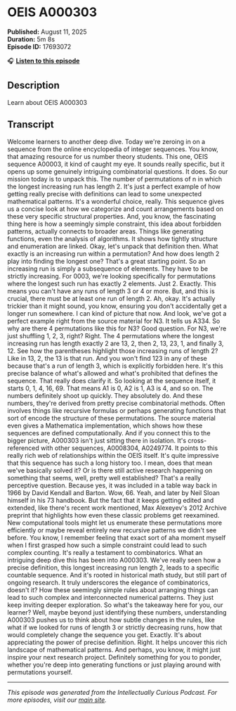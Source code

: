 # OEIS A000303

**Published:** August 11, 2025  
**Duration:** 5m 8s  
**Episode ID:** 17693072

🎧 **[Listen to this episode](https://intellectuallycurious.buzzsprout.com/2529712/episodes/17693072-oeis-a000303)**

## Description

Learn about OEIS A000303

## Transcript

Welcome learners to another deep dive. Today we're zeroing in on a sequence from the online encyclopedia of integer sequences. You know, that amazing resource for us number theory students. This one, OEIS sequence A00003, it kind of caught my eye. It sounds really specific, but it opens up some genuinely intriguing combinatorial questions. It does. So our mission today is to unpack this. The number of permutations of n in which the longest increasing run has length 2. It's just a perfect example of how getting really precise with definitions can lead to some unexpected mathematical patterns. It's a wonderful choice, really. This sequence gives us a concise look at how we categorize and count arrangements based on these very specific structural properties. And, you know, the fascinating thing here is how a seemingly simple constraint, this idea about forbidden patterns, actually connects to broader areas. Things like generating functions, even the analysis of algorithms. It shows how tightly structure and enumeration are linked. Okay, let's unpack that definition then. What exactly is an increasing run within a permutation? And how does length 2 play into finding the longest one? That's a great starting point. So an increasing run is simply a subsequence of elements. They have to be strictly increasing. For 0003, we're looking specifically for permutations where the longest such run has exactly 2 elements. Just 2. Exactly. This means you can't have any runs of length 3 or 4 or more. But, and this is crucial, there must be at least one run of length 2. Ah, okay. It's actually trickier than it might sound, you know, ensuring you don't accidentally get a longer run somewhere. I can kind of picture that now. And look, we've got a perfect example right from the source material for N3. It tells us A334. So why are there 4 permutations like this for N3? Good question. For N3, we're just shuffling 1, 2, 3, right? Right. The 4 permutations where the longest increasing run has length exactly 2 are 13, 2, then 2, 13, 23, 1, and finally 3, 12. See how the parentheses highlight those increasing runs of length 2? Like in 13, 2, the 13 is that run. And you won't find 123 in any of these because that's a run of length 3, which is explicitly forbidden here. It's this precise balance of what's allowed and what's prohibited that defines the sequence. That really does clarify it. So looking at the sequence itself, it starts 0, 1, 4, 16, 69. That means A1 is 0, A2 is 1, A3 is 4, and so on. The numbers definitely shoot up quickly. They absolutely do. And these numbers, they're derived from pretty precise combinatorial methods. Often involves things like recursive formulas or perhaps generating functions that sort of encode the structure of these permutations. The source material even gives a Mathematica implementation, which shows how these sequences are defined computationally. And if you connect this to the bigger picture, A000303 isn't just sitting there in isolation. It's cross-referenced with other sequences, A0008304, A0249774. It points to this really rich web of relationships within the OEIS itself. It's quite impressive that this sequence has such a long history too. I mean, does that mean we've basically solved it? Or is there still active research happening on something that seems, well, pretty well established? That's a really perceptive question. Because yes, it was included in a table way back in 1966 by David Kendall and Barton. Wow, 66. Yeah, and later by Neil Sloan himself in his 73 handbook. But the fact that it keeps getting edited and extended, like there's recent work mentioned, Max Alexeyev's 2012 Archive preprint that highlights how even these classic problems get reexamined. New computational tools might let us enumerate these permutations more efficiently or maybe reveal entirely new recursive patterns we didn't see before. You know, I remember feeling that exact sort of aha moment myself when I first grasped how such a simple constraint could lead to such complex counting. It's really a testament to combinatorics. What an intriguing deep dive this has been into A000303. We've really seen how a precise definition, this longest increasing run length 2, leads to a specific countable sequence. And it's rooted in historical math study, but still part of ongoing research. It truly underscores the elegance of combinatorics, doesn't it? How these seemingly simple rules about arranging things can lead to such complex and interconnected numerical patterns. They just keep inviting deeper exploration. So what's the takeaway here for you, our learner? Well, maybe beyond just identifying these numbers, understanding A000303 pushes us to think about how subtle changes in the rules, like what if we looked for runs of length 3 or strictly decreasing runs, how that would completely change the sequence you get. Exactly. It's about appreciating the power of precise definition. Right. It helps uncover this rich landscape of mathematical patterns. And perhaps, you know, it might just inspire your next research project. Definitely something for you to ponder, whether you're deep into generating functions or just playing around with permutations yourself.

---
*This episode was generated from the Intellectually Curious Podcast. For more episodes, visit our [main site](https://intellectuallycurious.buzzsprout.com).*
